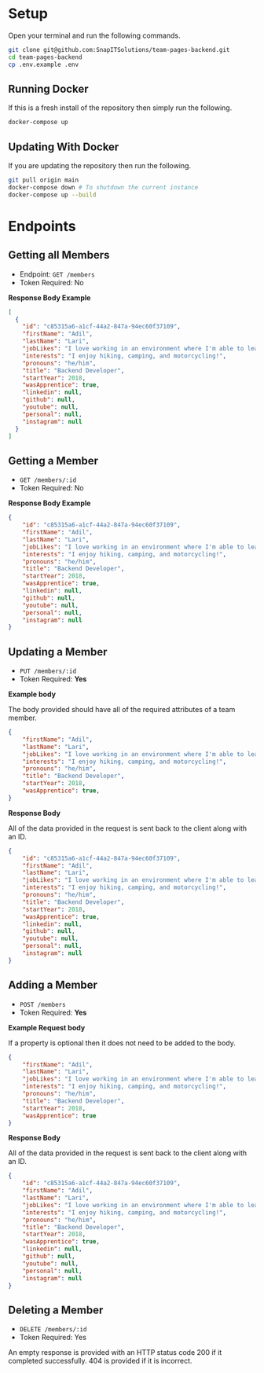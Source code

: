 # Setup

Open your terminal and run the following commands.

```sh
git clone git@github.com:SnapITSolutions/team-pages-backend.git
cd team-pages-backend
cp .env.example .env
```

## Running Docker

If this is a fresh install of the repository then simply run the following.

```sh
docker-compose up
```

## Updating With Docker

If you are updating the repository then run the following.

```sh
git pull origin main
docker-compose down # To shutdown the current instance
docker-compose up --build
```

# Endpoints

## Getting all Members

 - Endpoint: `GET /members`
 - Token Required: No

**Response Body Example**

```json
[
  {
    "id": "c85315a6-a1cf-44a2-847a-94ec60f37109",
    "firstName": "Adil",
    "lastName": "Lari",
    "jobLikes": "I love working in an environment where I'm able to learn and grow alongside my coworkers.",
    "interests": "I enjoy hiking, camping, and motorcycling!",
    "pronouns": "he/him",
    "title": "Backend Developer",
    "startYear": 2018,
    "wasApprentice": true,
    "linkedin": null,
    "github": null,
    "youtube": null,
    "personal": null,
    "instagram": null
  }
]
```

## Getting a Member

 - `GET /members/:id`
 - Token Required: No

**Response Body Example**

```json
{
	"id": "c85315a6-a1cf-44a2-847a-94ec60f37109",
	"firstName": "Adil",
	"lastName": "Lari",
	"jobLikes": "I love working in an environment where I'm able to learn and grow alongside my coworkers.",
	"interests": "I enjoy hiking, camping, and motorcycling!",
	"pronouns": "he/him",
	"title": "Backend Developer",
	"startYear": 2018,
	"wasApprentice": true,
	"linkedin": null,
	"github": null,
	"youtube": null,
	"personal": null,
	"instagram": null
}
```

## Updating a Member

 - `PUT /members/:id`
 - Token Required: **Yes**

**Example body**

The body provided should have all of the required attributes of a team member.

```json
{
	"firstName": "Adil",
	"lastName": "Lari",
	"jobLikes": "I love working in an environment where I'm able to learn and grow alongside my coworkers.",
	"interests": "I enjoy hiking, camping, and motorcycling!",
	"pronouns": "he/him",
	"title": "Backend Developer",
	"startYear": 2018,
	"wasApprentice": true,
}
```

**Response Body**

All of the data provided in the request is sent back to the client along with 
an ID.

```json
{
	"id": "c85315a6-a1cf-44a2-847a-94ec60f37109",
	"firstName": "Adil",
	"lastName": "Lari",
	"jobLikes": "I love working in an environment where I'm able to learn and grow alongside my coworkers.",
	"interests": "I enjoy hiking, camping, and motorcycling!",
	"pronouns": "he/him",
	"title": "Backend Developer",
	"startYear": 2018,
	"wasApprentice": true,
	"linkedin": null,
	"github": null,
	"youtube": null,
	"personal": null,
	"instagram": null
}
```

## Adding a Member

 - `POST /members`
 - Token Required: **Yes**

**Example Request body**

If a property is optional then it does not need to be added to the body.

```json
{
	"firstName": "Adil",
	"lastName": "Lari",
	"jobLikes": "I love working in an environment where I'm able to learn and grow alongside my coworkers.",
	"interests": "I enjoy hiking, camping, and motorcycling!",
	"pronouns": "he/him",
	"title": "Backend Developer",
	"startYear": 2018,
	"wasApprentice": true
}
```

**Response Body**

All of the data provided in the request is sent back to the client along with 
an ID.

```json
{
	"id": "c85315a6-a1cf-44a2-847a-94ec60f37109",
	"firstName": "Adil",
	"lastName": "Lari",
	"jobLikes": "I love working in an environment where I'm able to learn and grow alongside my coworkers.",
	"interests": "I enjoy hiking, camping, and motorcycling!",
	"pronouns": "he/him",
	"title": "Backend Developer",
	"startYear": 2018,
	"wasApprentice": true,
	"linkedin": null,
	"github": null,
	"youtube": null,
	"personal": null,
	"instagram": null
}
```

## Deleting a Member

 - `DELETE /members/:id`
 - Token Required: Yes

An empty response is provided with an HTTP status code 200 if it completed 
successfully. 404 is provided if it is incorrect.
